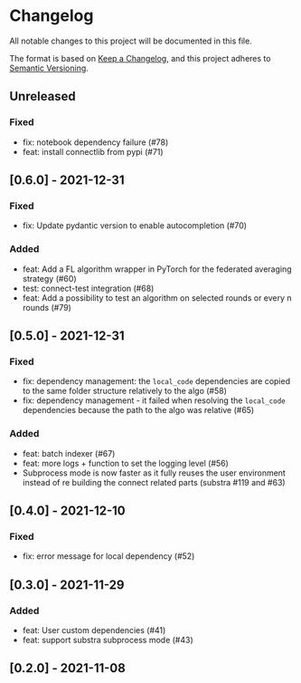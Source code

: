 # Changelog

All notable changes to this project will be documented in this file.

The format is based on [Keep a Changelog](https://keepachangelog.com/en/1.0.0/),
and this project adheres to [Semantic Versioning](https://semver.org/spec/v2.0.0.html).

## Unreleased

### Fixed

- fix: notebook dependency failure (#78)
- feat: install connectlib from pypi (#71)

## [0.6.0] - 2021-12-31

### Fixed

- fix: Update pydantic version to enable autocompletion (#70)

### Added

- feat: Add a FL algorithm wrapper in PyTorch for the federated averaging strategy (#60)
- test: connect-test integration (#68)
- feat: Add a possibility to test an algorithm on selected rounds or every n rounds (#79)

## [0.5.0] - 2021-12-31

### Fixed

- fix: dependency management: the `local_code` dependencies are copied to the same folder structure relatively to the algo (#58)
- fix: dependency management - it failed when resolving the `local_code` dependencies because the path to the algo was relative (#65)

### Added

- feat: batch indexer (#67)
- feat: more logs + function to set the logging level (#56)
- Subprocess mode is now faster as it fully reuses the user environment instead of re building the connect related parts (substra #119 and #63)

## [0.4.0] - 2021-12-10

### Fixed

- fix: error message for local dependency (#52)

## [0.3.0] - 2021-11-29

### Added

- feat: User custom dependencies (#41)
- feat: support substra subprocess mode (#43)

## [0.2.0] - 2021-11-08

[Unreleased]: https://github.com/owkin/connectlib/compare/0.3.0...HEAD

